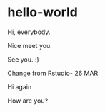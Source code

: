# hello-world
Hi, everybody.

Nice meet you.

See you. :)

Change from Rstudio- 26 MAR

Hi again

How are you?